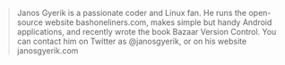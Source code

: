 > Janos Gyerik is a passionate coder and Linux fan.
> He runs the open-source website bashoneliners.com,
> makes simple but handy Android applications,
> and recently wrote the book Bazaar Version Control.
> You can contact him on Twitter as @janosgyerik,
> or on his website janosgyerik.com
